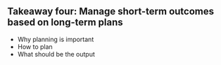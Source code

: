 
## Takeaway four: Manage short-term outcomes based on long-term plans

- Why planning is important
- How to plan
- What should be the output
